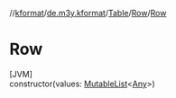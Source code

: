 //[kformat](../../../../index.md)/[de.m3y.kformat](../../index.md)/[Table](../index.md)/[Row](index.md)/[Row](-row.md)

# Row

[JVM]\
constructor(values: [MutableList](https://kotlinlang.org/api/latest/jvm/stdlib/kotlin.collections/-mutable-list/index.html)&lt;[Any](https://kotlinlang.org/api/latest/jvm/stdlib/kotlin/-any/index.html)&gt;)
